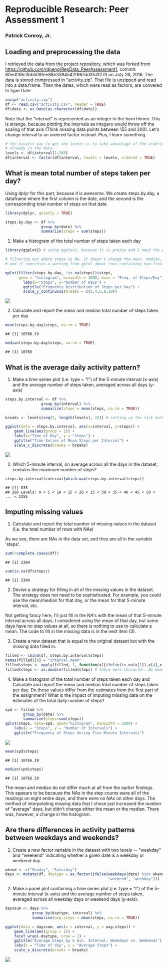 # Reproducible Research: Peer Assessment 1
### Patrick Conroy, Jr.

## Loading and preprocessing the data

I retrieved the data from the project repository, which was forked from https://github.com/rdpeng/RepData_PeerAssessment1, commit: 80edf39c3bb508fee88e3394542f967dd3fd3270 on July 26, 2016. The data is stored compressed in "activity.zip". That file is unzipped and read into a data.frame. Then the dates, which were read as factors, are convered to type Date.


```r
unzip("activity.zip")
df <- read.csv("activity.csv", header = TRUE)
df$date <- as.Date(as.character(df$date))
```

Note that the "interval" is represented as an integer in the form hhmm. This is strange, because plotting the intervals as integers would throw off the scaling of that axis (Think missing data points between 155 and 200). Let's change interval to an ordered factor instead. Plus, I learn something.


```r
# the easiest way to get the levels is to take advantage of the ordering
# already in the data.
levels <- df$interval[1:288]
df$interval <- factor(df$interval, levels = levels, ordered = TRUE)
```
## What is mean total number of steps taken per day?

Using dplyr for this part, because it is awesome. We create steps.by.day, a dataframe where the first column is the date, and the second is the corresponding total number of steps on that date.


```r
library(dplyr, quietly = TRUE)

steps.by.day <- df %>%
                group_by(date) %>%
                summarize(steps = sum(steps))
```

1. Make a histogram of the total number of steps taken each day 

```r
library(ggplot2) # using ggplot2, because it is pretty and I need the practice.

# filtering out where steps is NA. It doesn't change the mean, median, or histogram,
# and it supresses a warning from qplot about rows containing non-finite values

qplot(filter(steps.by.day, !is.na(steps))$steps,
      geom = "histogram", binwidth = 1000, main = "Freq. of Steps/Day") +
        labs(x="Steps", y="Number of Days") +
        ggtitle("Frequency Distribution of Steps per Day") +
        scale_y_continuous(breaks = c(2,4,6,8,10))
```

![](PA1_template_files/figure-html/unnamed-chunk-4-1.png)<!-- -->

2. Calculate and report the mean and median total number of steps taken per day

```r
mean(steps.by.day$steps, na.rm = TRUE)
```

```
## [1] 10766.19
```

```r
median(steps.by.day$steps, na.rm = TRUE)
```

```
## [1] 10765
```


## What is the average daily activity pattern?

1. Make a time series plot (i.e. type = "l") of the 5-minute interval (x-axis) and the average number of steps taken, averaged across all days (y-axis)


```r
steps.by.interval <- df %>%
                group_by(interval) %>%
                summarize(steps = mean(steps, na.rm = TRUE))

breaks <- levels[seq(1, length(levels), 24)] # setting up the tick marks for the x-axis

ggplot(data = steps.by.interval, aes(x=interval, y=steps)) +
    geom_line(aes(group = 1)) +
    labs(x="Time of Day", y = "Steps") +
    ggtitle("Time Series of Mean Steps per Interval") +
    scale_x_discrete(breaks = breaks)
```

![](PA1_template_files/figure-html/unnamed-chunk-6-1.png)<!-- -->

2. Which 5-minute interval, on average across all the days in the dataset, contains the maximum number of steps?


```r
steps.by.interval$interval[which.max(steps.by.interval$steps)]
```

```
## [1] 835
## 288 Levels: 0 < 5 < 10 < 15 < 20 < 25 < 30 < 35 < 40 < 45 < 50 < ... < 2355
```

## Imputing missing values

1. Calculate and report the total number of missing values in the dataset (i.e. the total number of rows with NAs)

As we see, there are NAs in the data set, and they are all in the variable 'steps'.


```r
sum(!complete.cases(df))
```

```
## [1] 2304
```

```r
sum(is.na(df$steps))
```

```
## [1] 2304
```

2. Devise a strategy for filling in all of the missing values in the dataset. The strategy does not need to be sophisticated. For example, you could use the mean/median for that day, or the mean for that 5-minute interval, etc.

Not getting fancy here, I'll just fill in the NA's with the mean of that 5-minute interval across all days. I considered using the mean of that day, but some days have no step values at all, so there is nothing to use to calculate a mean. The code to fill in the missing data is in the next item (3).

3. Create a new dataset that is equal to the original dataset but with the missing data filled in.


```r
filled <- cbind(df, steps.by.interval$steps)
names(filled)[4] = "interval.mean"
filled$steps <- apply(filled, 1, function(x){ifelse(is.na(x[1]),x[4],x[1])})
filled$steps <- as.double(filled$steps) # these were character. No bueno.
```

4. Make a histogram of the total number of steps taken each day and Calculate and report the mean and median total number of steps taken per day. Do these values differ from the estimates from the first part of the assignment? What is the impact of imputing missing data on the estimates of the total daily number of steps?


```r
spd <- filled %>%
        group_by(date) %>%
        summarize(steps=sum(steps))
qplot(steps, data=spd, geom="histogram", binwidth = 1000) +
    labs(x = "Steps", y = "Number of Intervals") +
    ggtitle("Frequency of Steps during Five Minute Intervals")
```

![](PA1_template_files/figure-html/unnamed-chunk-10-1.png)<!-- -->

```r
mean(spd$steps)
```

```
## [1] 10766.19
```

```r
median(spd$steps)
```

```
## [1] 10766.19
```
The mean and median do not differ much at all from the earlier findings. This appears to be because the NAs in the step counts were all of the readings on eight entire days, and there were no NAs on other days. The method of interpolating missing data that I chose just increased the number of "average" days, but didn't change either the mean or the median. There was, however, a change in the histogram.


## Are there differences in activity patterns between weekdays and weekends?

1. Create a new factor variable in the dataset with two levels -- "weekday" and "weekend" indicating whether a given date is a weekday or weekend day.


```r
wkend <- c("Sunday", "Saturday")
days <- mutate(df, daytype = as.factor(ifelse(weekdays(date) %in% wkend,
                                              "weekend", "weekday")))
```

2. Make a panel plot containing a time series plot (i.e. type = "l") of the 5-minute interval (x-axis) and the average number of steps taken, averaged across all weekday days or weekend days (y-axis).


```r
dayssum <- days %>%
            group_by(daytype, interval) %>%
            summarise(avg.steps = mean(steps, na.rm = TRUE))

ggplot(data = dayssum, aes(x = interval, y = avg.steps)) +
    geom_line(aes(group = 1)) +
    facet_wrap(~daytype, nrow = 2) +
    ggtitle("Average Steps by 5 min. Interval: Weekdays vs. Weekends") +
    labs(x = "Time of day", y = "Average Steps") +
    scale_x_discrete(breaks = breaks)
```

![](PA1_template_files/figure-html/unnamed-chunk-12-1.png)<!-- -->
